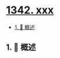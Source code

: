 # [1342. xxx](https://github.com/Tdahuyou/TNotes.leetcode/tree/main/notes/1342.%20xxx)

<!-- region:toc -->

- [1. 📝 概述](#1--概述)

<!-- endregion:toc -->

## 1. 📝 概述
